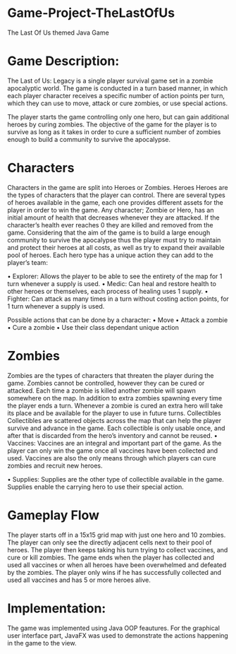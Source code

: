 # Game-Project-TheLastOfUs
The Last Of Us themed Java Game

# Game Description: 
The Last of Us: Legacy is a single player survival game set in a zombie apocalyptic world. The game is conducted in a turn based manner, in which each player character receives a specific number of action points per turn, which they can use to move, attack or cure zombies, or use special actions.

The player starts the game controlling only one hero, but can gain additional heroes by curing zombies. The objective of the game for the player is to survive as long as it takes in order to cure a sufficient number of zombies enough to build a community to survive the apocalypse.

# Characters
Characters in the game are split into Heroes or Zombies. Heroes
Heroes are the types of characters that the player can control. There are several types of heroes available in the game, each one provides different assets for the player in order to win the game. Any character; Zombie or Hero, has an initial amount of health that decreases whenever they are attacked. If the character’s health ever reaches 0 they are killed and removed from the game.
Considering that the aim of the game is to build a large enough community to survive the apocalypse thus the player must try to maintain and protect their heroes at all costs, as well as try to expand their available pool of heroes.
Each hero type has a unique action they can add to the player’s team:

• Explorer: Allows the player to be able to see the entirety of the map for 1 turn whenever a supply is used.
• Medic: Can heal and restore health to other heroes or themselves, each process of healing uses 1 supply.
• Fighter: Can attack as many times in a turn without costing action points, for 1 turn whenever a supply is used.

Possible actions that can be done by a character: • Move
• Attack a zombie
• Cure a zombie
• Use their class dependant unique action

# Zombies
Zombies are the types of characters that threaten the player during the game. Zombies cannot be controlled, however they can be cured or attacked. Each time a zombie is killed another zombie will spawn somewhere on the map. In addition to extra zombies spawning every time the player ends a turn.
Whenever a zombie is cured an extra hero will take its place and be available for the player to use in future turns.
Collectibles
Collectibles are scattered objects across the map that can help the player survive and advance in the game. Each collectible is only usable once, and after that is discarded from the hero’s inventory and cannot be reused.
• Vaccines: Vaccines are an integral and important part of the game. As the player can only win the game once all vaccines have been collected and used. Vaccines are also the only means through which players can cure zombies and recruit new heroes.

• Supplies: Supplies are the other type of collectible available in the game. Supplies enable the carrying hero to use their special action.

# Gameplay Flow
The player starts off in a 15x15 grid map with just one hero and 10 zombies. The player can only see the directly adjacent cells next to their pool of heroes. The player then keeps taking his turn trying to collect vaccines, and cure or kill zombies. The game ends when the player has collected and used all vaccines or when all heroes have been overwhelmed and defeated by the zombies.
The player only wins if he has successfully collected and used all vaccines and has 5 or more heroes alive.
 
# Implementation: 
The game was implemented using Java OOP feautures. For the graphical user interface part, JavaFX was used to demonstrate the actions happening in the game to the view. 
